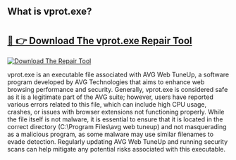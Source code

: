 ## What is vprot.exe? 

# <h2><a href="https://exedetect.com/download.php?vprot.exe">🔗 👉 Download The vprot.exe Repair Tool</a></h2>

[![Download The Repair Tool](https://exedetect.com/download-button.jpg)](https://exedetect.com/download.php?vprot.exe)

vprot.exe is an executable file associated with AVG Web TuneUp, a software program developed by AVG Technologies that aims to enhance web browsing performance and security. Generally, vprot.exe is considered safe as it is a legitimate part of the AVG suite; however, users have reported various errors related to this file, which can include high CPU usage, crashes, or issues with browser extensions not functioning properly. While the file itself is not malware, it is essential to ensure that it is located in the correct directory (C:\Program Files\avg web tuneup) and not masquerading as a malicious program, as some malware may use similar filenames to evade detection. Regularly updating AVG Web TuneUp and running security scans can help mitigate any potential risks associated with this executable.